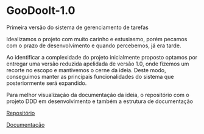 # GooDooIt-1.0

Primeira versão do sistema de gerenciamento de tarefas


Idealizamos o projeto com muito carinho e estusiasmo, porém pecamos com o prazo de desenvolvimento e quando percebemos, já era tarde.

Ao identificar a complexidade do projeto inicialmente proposto optamos por entregar uma versão reduzida apelidada de versão 1.0, onde fizemos um recorte no escopo e mantivemos o cerne da ideia. Deste modo, conseguimos manter as principais funcionalidades do sistema que posteriormente será expandido.

Para melhor visualização da documentação da ideia, o repositório com o projeto DDD em desenvolvimento e também a estrutura de documentação

[Repositório](https://github.com/NicolasDomingos09/GooDooIt)

[Documentação](https://docs.google.com/document/d/1TUzYJOo91RflN2BsCYlSXED2olbs6yZ2ENmHy4JRdas/edit?usp=sharing)





